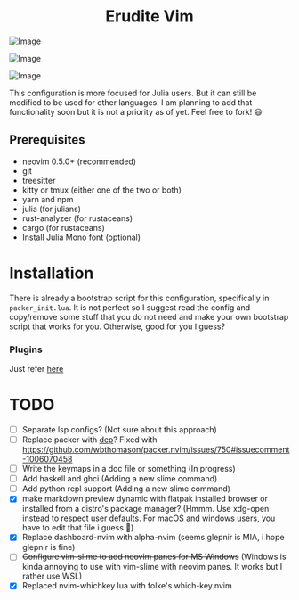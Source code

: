 <div align="center"><h1> Erudite Vim </h1></div>

![Image](https://github.com/uncomfyhalomacro/erudite-vim/blob/main/screenshots/screenshot_new.png)

![Image](https://github.com/uncomfyhalomacro/erudite-vim/blob/main/screenshots/screenshot_whichkey.png)

![Image](https://github.com/uncomfyhalomacro/erudite-vim/blob/main/screenshots/full_setup.png)






This configuration is more focused for Julia users. But it can still be modified
to be used for other languages. I am planning to add that functionality soon but
it is not a priority as of yet. Feel free to fork! :smiley:

## Prerequisites

- neovim 0.5.0+ (recommended)
- git
- treesitter 
- kitty or tmux (either one of the two or both)
- yarn and npm
- julia (for julians)
- rust-analyzer (for rustaceans)
- cargo (for rustaceans)
- Install Julia Mono font (optional)

# Installation

There is already a bootstrap script for this configuration, specifically in
`packer_init.lua`. It is not perfect so I suggest read the config and
copy/remove some stuff that you do not need and make your own bootstrap script
that works for you. Otherwise, good for you I guess?

### Plugins

Just refer [here](https://github.com/uncomfyhalomacro/erudite-vim/blob/main/lua/packer_init.lua)

# TODO

- [ ] Separate lsp configs? (Not sure about this approach)
- [ ] ~~Replace packer with [dep](https://github.com/chiyadev/dep)?~~ Fixed with
  https://github.com/wbthomason/packer.nvim/issues/750#issuecomment-1006070458
- [ ] Write the keymaps in a doc file or something (In progress)
- [ ] Add haskell and ghci (Adding a new slime command)
- [ ] Add python repl support (Adding a new slime command)
- [x] make markdown preview dynamic with flatpak installed browser or installed
  from a distro's package manager? (Hmmm. Use xdg-open instead to respect user defaults. For macOS and windows users,
  you have to edit that file i guess :woozy_face:)
- [x] Replace dashboard-nvim with alpha-nvim (seems glepnir is MIA, i hope
  glepnir is fine)
- [ ] ~~Configure vim-slime to add neovim panes for MS Windows~~ (Windows is kinda annoying to use with vim-slime with
  neovim panes. It works but I rather use WSL)
- [x] Replaced nvim-whichkey lua with folke's which-key.nvim
